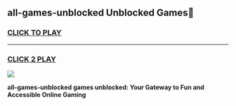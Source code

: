 
## all-games-unblocked Unblocked Games👋
<h3>
<a href="https://news.freeplayer.one?title=all-games-unblocked&ref=16F">CLICK TO PLAY</a></h3>
<hr>

<h3>
<a href="https://news.freeplayer.one?title=all-games-unblocked&ref=16F">CLICK 2 PLAY</a>
  
</h3>

<a href="https://news.freeplayer.one?title=all-games-unblocked&ref=16F/"><img src="https://clearcache.store/games.png"></a>


**all-games-unblocked games unblocked: Your Gateway to Fun and Accessible Online Gaming**

